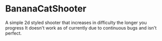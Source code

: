 # BananaCatShooter

A simple 2d styled shooter that increases in difficulty the longer you progress
It doesn't work as of currently due to continuous bugs and isn't perfect.
